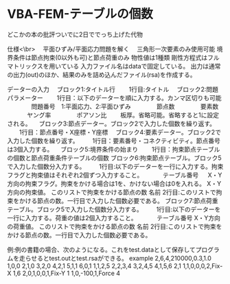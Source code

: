 # VBA-FEM-テーブルの個数
どこかの本の批評ついでに2日ででっち上げた代物

仕様<\br>
　平面ひずみ/平面応力問題を解く
　三角形一次要素のみ使用可能
 境界条件は節点拘束(0以外も可)と節点荷重のみ
 物性値は1種類
 剛性方程式はフルマトリックスを用いている
 入力ファイル名はdataで固定している。
 出力は通常の出力(out)のほか、結果のみを詰め込んだファイル(rsa)を作成する。

データーの入力
　ブロック1:タイトル行
 　　1行目:タイトル
　ブロック2:問題パラメーター
 　　1行目：以下のデーターを順に入力する。カンマ区切りも可能
　　　　問題番号　1:平面応力、2:平面ひずみ
　　　　節点数
　　　　要素数
 　　　 ヤング率
　　　　ポアソン比
   　　板厚。省略可能。省略すると1に設定される。
　ブロック3:節点データー。ブロック2で入力した個数を繰り返す。
 　　1行目：節点番号・X座標・Y座標
　ブロック4:要素データー。ブロック2で入力した個数を繰り返す。
 　　1行目：要素番号・コネクティビティ。節点番号は3個入力する。
　ブロック5:境界条件の始まり
  　　1行目：拘束節点テーブルの個数と節点荷重条件テーブルの個数
  ブロック6:拘束節点テーブル。ブロック5で入力した個数分入力する。
  　　1行目:以下のデーターを一行に入力する。拘束フラグと拘束値はそれぞれ2個ずつ入力すること。
    　　　テーブル番号
       　 X・Y方向の拘束フラグ。拘束をかける場合は1を、かけない場合は0を入れる。
          X・Y方向の拘束値。
          このリストで拘束をかける節点の数
          名前
      2行目:このリストで拘束をかける節点の数。一行目で入力した個数必要である。
  ブロック7:節点荷重テーブル。ブロック5で入力した個数分入力する。
  　　1行目:以下のデーターを一行に入力する。荷重の値は2個入力すること。
    　　　テーブル番号
          X・Y方向の荷重値。
          このリストで拘束をかける節点の数
          名前
      2行目:このリストで拘束をかける節点の数。一行目で入力した個数必要である。

例:例の書籍の場合、次のようになる。これをtest.dataとして保存してプログラムを走らせるとtest.outとtest.rsaができる。
example
2,6,4,210000,0.3,1.0
1,0,0
2,1,0
3,2,0
4,2,1
5,1,1
6,0,1
1,1,2,5
2,2,3,4
3,2,4,5
4,1,5,6
2,1
1,1,0,0,0,2,Fix-X
1,6
2,0,1,0,0,1,Fix-Y
1
1,0,-100,1,Force
4
